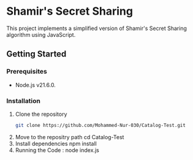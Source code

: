 # Shamir's Secret Sharing

This project implements a simplified version of Shamir's Secret Sharing algorithm using JavaScript.

## Getting Started

### Prerequisites
- Node.js v21.6.0.

### Installation
1. Clone the repository
   ```bash
   git clone https://github.com/Mohammed-Nur-030/Catalog-Test.git
2. Move to the repositry path
  cd Catalog-Test
3. Install dependencies
    npm install
4. Running the Code :
    node index.js
